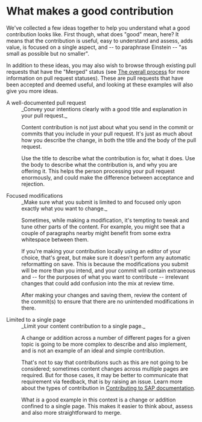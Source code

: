 # What makes a good contribution

We've collected a few ideas together to help you understand what a good contribution looks like. First though, what does "good" mean, here? It means that the contribution is useful, easy to understand and assess, adds value, is focused on a single aspect, and -- to paraphrase Einstein -- "as small as possible but no smaller".

In addition to these ideas, you may also wish to browse through existing pull requests that have the "Merged" status (see [The overall process](overall-process.md) for more information on pull request statuses). These are pull requests that have been accepted and deemed useful, and looking at these examples will also give you more ideas.

<dl>

<dt>A well-documented pull request</dt>
<dd>
_Convey your intentions clearly with a good title and explanation in your pull request._

Content contribution is not just about what you send in the commit or commits that you include in your pull request. It's just as much about how you describe the change, in both the title and the body of the pull request.

Use the title to describe what the contribution is for, what it does. Use the body to describe what the contribution is, and why you are offering it. This helps the person processing your pull request enormously, and could make the difference between acceptance and rejection.
</dd>

<dt>Focused modifications</dt>
<dd>
_Make sure what you submit is limited to and focused only upon exactly what you want to change._

Sometimes, while making a modification, it's tempting to tweak and tune other parts of the content. For example, you might see that a couple of paragraphs nearby might benefit from some extra whitespace between them.

If you're making your contribution locally using an editor of your choice, that's great, but make sure it doesn't perform any automatic reformatting on save. This is because the modifications you submit will be more than you intend, and your commit will contain extraneous and -- for the purposes of what you want to contribute -- irrelevant changes that could add confusion into the mix at review time.

After making your changes and saving them, review the content of the commit(s) to ensure that there are no unintended modifications in there.
</dd>

<dt>Limited to a single page</dt>
<dd>
_Limit your content contribution to a single page._

A change or addition across a number of different pages for a given topic is going to be more complex to describe and also implement, and is not an example of an ideal and simple contribution.

That's not to say that contributions such as this are not going to be considered; sometimes content changes across multiple pages are required. But for those cases, it may be better to communicate that requirement via feedback, that is by raising an issue. Learn more about the types of contribution in [Contributing to SAP documentation](../contributing.md).

What _is_ a good example in this context is a change or addition confined to a single page. This makes it easier to think about, assess and also more straightforward to merge.
</dd>

</dl>
